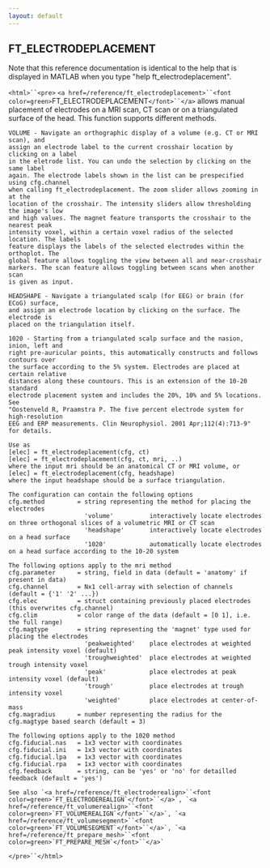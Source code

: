 ```yaml
---
layout: default
---
```


##  FT_ELECTRODEPLACEMENT

Note that this reference documentation is identical to the help that is displayed in MATLAB when you type "help ft_electrodeplacement".

`<html>``<pre>`
    `<a href=/reference/ft_electrodeplacement>``<font color=green>`FT_ELECTRODEPLACEMENT`</font>``</a>` allows manual placement of electrodes on a MRI scan, CT scan
    or on a triangulated surface of the head. This function supports different methods.
 
    VOLUME - Navigate an orthographic display of a volume (e.g. CT or MRI scan), and
    assign an electrode label to the current crosshair location by clicking on a label
    in the eletrode list. You can undo the selection by clicking on the same label
    again. The electrode labels shown in the list can be prespecified using cfg.channel
    when calling ft_electrodeplacement. The zoom slider allows zooming in at the
    location of the crosshair. The intensity sliders allow thresholding the image's low
    and high values. The magnet feature transports the crosshair to the nearest peak
    intensity voxel, within a certain voxel radius of the selected location. The labels
    feature displays the labels of the selected electrodes within the orthoplot. The
    global feature allows toggling the view between all and near-crosshair
    markers. The scan feature allows toggling between scans when another scan
    is given as input.
 
    HEADSHAPE - Navigate a triangulated scalp (for EEG) or brain (for ECoG) surface,
    and assign an electrode location by clicking on the surface. The electrode is
    placed on the triangulation itself.
 
    1020 - Starting from a triangulated scalp surface and the nasion, inion, left and
    right pre-auricular points, this automatically constructs and follows contours over
    the surface according to the 5% system. Electrodes are placed at certain relative
    distances along these countours. This is an extension of the 10-20 standard
    electrode placement system and includes the 20%, 10% and 5% locations. See
    "Oostenveld R, Praamstra P. The five percent electrode system for high-resolution
    EEG and ERP measurements. Clin Neurophysiol. 2001 Apr;112(4):713-9" for details.
 
    Use as
    [elec] = ft_electrodeplacement(cfg, ct)
    [elec] = ft_electrodeplacement(cfg, ct, mri, ..)
    where the input mri should be an anatomical CT or MRI volume, or
    [elec] = ft_electrodeplacement(cfg, headshape)
    where the input headshape should be a surface triangulation.
 
    The configuration can contain the following options
    cfg.method         = string representing the method for placing the electrodes
                         'volume'          interactively locate electrodes on three orthogonal slices of a volumetric MRI or CT scan
                         'headshape'       interactively locate electrodes on a head surface
                         '1020'            automatically locate electrodes on a head surface according to the 10-20 system
 
    The following options apply to the mri method
    cfg.parameter      = string, field in data (default = 'anatomy' if present in data)
    cfg.channel        = Nx1 cell-array with selection of channels (default = {'1' '2' ...})
    cfg.elec           = struct containing previously placed electrodes (this overwrites cfg.channel)
    cfg.clim           = color range of the data (default = [0 1], i.e. the full range)
    cfg.magtype        = string representing the 'magnet' type used for placing the electrodes
                         'peakweighted'    place electrodes at weighted peak intensity voxel (default)
                         'troughweighted'  place electrodes at weighted trough intensity voxel
                         'peak'            place electrodes at peak intensity voxel (default)
                         'trough'          place electrodes at trough intensity voxel
                         'weighted'        place electrodes at center-of-mass
    cfg.magradius      = number representing the radius for the cfg.magtype based search (default = 3)
 
    The following options apply to the 1020 method
    cfg.fiducial.nas   = 1x3 vector with coordinates
    cfg.fiducial.ini   = 1x3 vector with coordinates
    cfg.fiducial.lpa   = 1x3 vector with coordinates
    cfg.fiducial.rpa   = 1x3 vector with coordinates
    cfg.feedback       = string, can be 'yes' or 'no' for detailled feedback (default = 'yes')
 
    See also `<a href=/reference/ft_electroderealign>``<font color=green>`FT_ELECTRODEREALIGN`</font>``</a>`, `<a href=/reference/ft_volumerealign>``<font color=green>`FT_VOLUMEREALIGN`</font>``</a>`, `<a href=/reference/ft_volumesegment>``<font color=green>`FT_VOLUMESEGMENT`</font>``</a>`, `<a href=/reference/ft_prepare_mesh>``<font color=green>`FT_PREPARE_MESH`</font>``</a>`
`</pre>``</html>`

